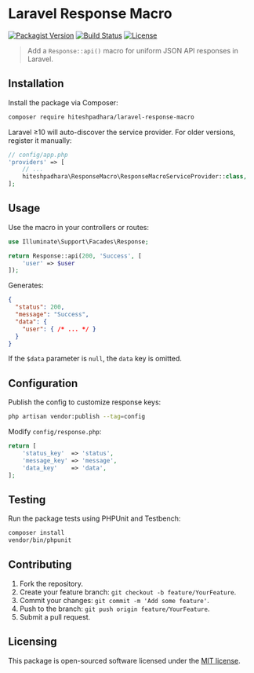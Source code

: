 # Laravel Response Macro

[![Packagist Version](https://img.shields.io/packagist/v/hiteshpadhara/laravel-response-macro.svg?style=flat-square)](https://packagist.org/packages/hiteshpadhara/laravel-response-macro)
[![Build Status](https://img.shields.io/github/actions/workflow/status/hiteshpadhara/laravel-response-macro/run-tests.yml?branch=main&style=flat-square)](https://github.com/hiteshpadhara/laravel-response-macro/actions)
[![License](https://img.shields.io/packagist/l/hiteshpadhara/laravel-response-macro.svg?style=flat-square)](LICENSE)

> Add a `Response::api()` macro for uniform JSON API responses in Laravel.

## Installation

Install the package via Composer:

```bash
composer require hiteshpadhara/laravel-response-macro
```

Laravel ≥10 will auto-discover the service provider. For older versions, register it manually:

```php
// config/app.php
'providers' => [
    // ...
    hiteshpadhara\ResponseMacro\ResponseMacroServiceProvider::class,
];
```

## Usage

Use the macro in your controllers or routes:

```php
use Illuminate\Support\Facades\Response;

return Response::api(200, 'Success', [
    'user' => $user
]);
```

Generates:

```json
{
  "status": 200,
  "message": "Success",
  "data": {
    "user": { /* ... */ }
  }
}
```

If the `$data` parameter is `null`, the `data` key is omitted.

## Configuration

Publish the config to customize response keys:

```bash
php artisan vendor:publish --tag=config
```

Modify `config/response.php`:

```php
return [
    'status_key'  => 'status',
    'message_key' => 'message',
    'data_key'    => 'data',
];
```

## Testing

Run the package tests using PHPUnit and Testbench:

```bash
composer install
vendor/bin/phpunit
```

## Contributing

1. Fork the repository.
2. Create your feature branch: `git checkout -b feature/YourFeature`.
3. Commit your changes: `git commit -m 'Add some feature'`.
4. Push to the branch: `git push origin feature/YourFeature`.
5. Submit a pull request.

## Licensing

This package is open-sourced software licensed under the [MIT license](LICENSE).

